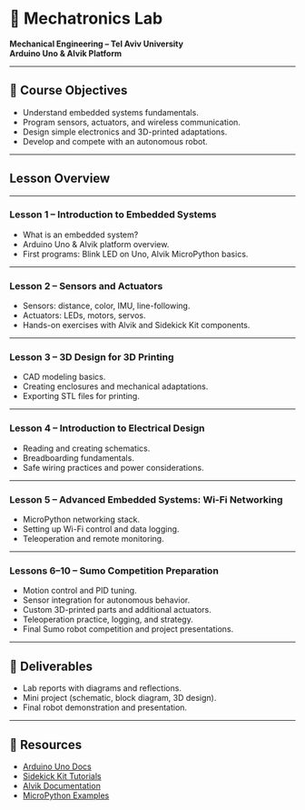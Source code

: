 # 📘 Mechatronics Lab
**Mechanical Engineering – Tel Aviv University**  
**Arduino Uno & Alvik Platform**

---

## 🎯 Course Objectives
- Understand embedded systems fundamentals.
- Program sensors, actuators, and wireless communication.
- Design simple electronics and 3D-printed adaptations.
- Develop and compete with an autonomous robot.

---

## Lesson Overview

---

### Lesson 1 – Introduction to Embedded Systems
- What is an embedded system?
- Arduino Uno & Alvik platform overview.
- First programs: Blink LED on Uno, Alvik MicroPython basics.

---

### Lesson 2 – Sensors and Actuators
- Sensors: distance, color, IMU, line-following.
- Actuators: LEDs, motors, servos.
- Hands-on exercises with Alvik and Sidekick Kit components.

---

### Lesson 3 – 3D Design for 3D Printing
- CAD modeling basics.
- Creating enclosures and mechanical adaptations.
- Exporting STL files for printing.

---

### Lesson 4 – Introduction to Electrical Design
- Reading and creating schematics.
- Breadboarding fundamentals.
- Safe wiring practices and power considerations.

---

### Lesson 5 – Advanced Embedded Systems: Wi-Fi Networking
- MicroPython networking stack.
- Setting up Wi-Fi control and data logging.
- Teleoperation and remote monitoring.

---

### Lessons 6–10 – Sumo Competition Preparation
- Motion control and PID tuning.
- Sensor integration for autonomous behavior.
- Custom 3D-printed parts and additional actuators.
- Teleoperation practice, logging, and strategy.
- Final Sumo robot competition and project presentations.

---

## 📝 Deliverables
- Lab reports with diagrams and reflections.
- Mini project (schematic, block diagram, 3D design).
- Final robot demonstration and presentation.

---

## 🔗 Resources
- [Arduino Uno Docs](https://docs.arduino.cc/hardware/uno-rev3)
- [Sidekick Kit Tutorials](https://wiki.seeedstudio.com/Sidekick_Basic_Kit_for_Arduino_V2/)
- [Alvik Documentation](https://docs.arduino.cc/hardware/alvik/)
- [MicroPython Examples](https://github.com/arduino/arduino-alvik-mpy/tree/main/examples)

